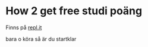 # How 2 get free studi poäng

Finns på [repl.it](https://repl.it/@EmilCarlen/studi)

bara o köra så är du startklar
